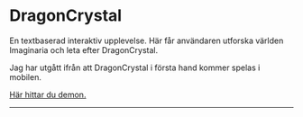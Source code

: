 # DragonCrystal

En textbaserad interaktiv upplevelse. Här får användaren utforska världen Imaginaria och leta efter DragonCrystal.

Jag har utgått ifrån att DragonCrystal i första hand kommer spelas i mobilen.

[Här hittar du demon.](https://gabriel-lugo.github.io/DragonCrystal/)

---
